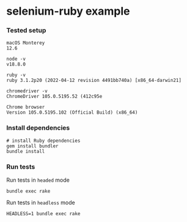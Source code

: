 # selenium-ruby example

### Tested setup

```
macOS Monterey
12.6
```
```
node -v
v18.8.0
```
```
ruby -v
ruby 3.1.2p20 (2022-04-12 revision 4491bb740a) [x86_64-darwin21]
```
```
chromedriver -v
ChromeDriver 105.0.5195.52 (412c95e
```
```
Chrome browser
Version 105.0.5195.102 (Official Build) (x86_64)
```

### Install dependencies

```
# install Ruby dependencies
gem install bundler
bundle install
```

### Run tests

Run tests in `headed` mode
```
bundle exec rake
```

Run tests in `headless` mode
```
HEADLESS=1 bundle exec rake
```

